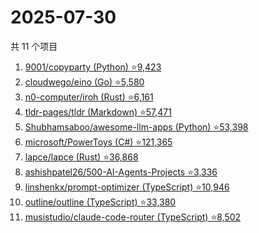 # 2025-07-30

共 11 个项目

<!-- BEGIN GITHUB -->
<!-- 最后更新时间 2025-07-30 01:13:35 +0800 -->
1. [9001/copyparty (Python) ⭐9,423](https://github.com/9001/copyparty)
1. [cloudwego/eino (Go) ⭐5,580](https://github.com/cloudwego/eino)
1. [n0-computer/iroh (Rust) ⭐6,161](https://github.com/n0-computer/iroh)
1. [tldr-pages/tldr (Markdown) ⭐57,471](https://github.com/tldr-pages/tldr)
1. [Shubhamsaboo/awesome-llm-apps (Python) ⭐53,398](https://github.com/Shubhamsaboo/awesome-llm-apps)
1. [microsoft/PowerToys (C#) ⭐121,365](https://github.com/microsoft/PowerToys)
1. [lapce/lapce (Rust) ⭐36,868](https://github.com/lapce/lapce)
1. [ashishpatel26/500-AI-Agents-Projects ⭐3,336](https://github.com/ashishpatel26/500-AI-Agents-Projects)
1. [linshenkx/prompt-optimizer (TypeScript) ⭐10,946](https://github.com/linshenkx/prompt-optimizer)
1. [outline/outline (TypeScript) ⭐33,380](https://github.com/outline/outline)
1. [musistudio/claude-code-router (TypeScript) ⭐8,502](https://github.com/musistudio/claude-code-router)
<!-- END GITHUB -->